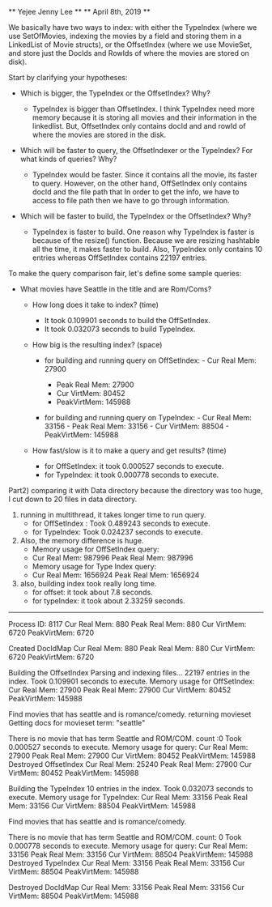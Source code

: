 ** Yejee Jenny Lee **
** April 8th, 2019 **

We basically have two ways to index: with either the TypeIndex (where we use SetOfMovies, indexing the movies by a field and storing them in a LinkedList of Movie structs), or the OffsetIndex (where we use MovieSet, and store just the DocIds and RowIds of where the movies are stored on disk).


Start by clarifying your hypotheses:

- Which is bigger, the TypeIndex or the OffsetIndex? Why?
  - TypeIndex is bigger than OffsetIndex. I think TypeIndex need more memory because it is storing all movies and their information in the linkedlist. But, OffsetIndex only contains docId and and rowId of where the movies are stored in the disk. 

 - Which will be faster to query, the OffsetIndexer or the TypeIndex? For what kinds of queries? Why?
    - TypeIndex would be faster. Since it contains all the movie, its faster to query. However, on the other hand, OffSetIndex only contains docId and the file path that In order to get the info, we have to access to file path then we have to go through information.
   
- Which will be faster to build, the TypeIndex or the OffsetIndex? Why?
    - TypeIndex is faster to build. One reason why TypeIndex is faster is because of the resize() function. Because we are resizing hashtable all the time, it makes faster to build. Also, TypeIndex only contains 10 entries whereas OffSetIndex contains 22197 entries. 


To make the query comparison fair, let's define some sample queries:

- What movies have Seattle in the title and are Rom/Coms?
  - How long does it take to index? (time)
    - It took 0.109901 seconds to build the OffSetIndex.
    - It took 0.032073 seconds to build TypeIndex.
  - How big is the resulting index? (space)
    - for building and running query on OffSetIndex:
      	  - Cur Real Mem: 27900
	  - Peak Real Mem: 27900
	  - Cur VirtMem: 80452
	  - PeakVirtMem: 145988

    - for building and running query on TypeIndex:
          - Cur Real Mem: 33156
          - Peak Real Mem: 33156
          - Cur VirtMem: 88504
          - PeakVirtMem: 145988
	  
  - How fast/slow is it to make a query and get results? (time)     
    - for OffSetIndex: it took 0.000527 seconds to execute.
    - for TypeIndex: it took 0.000778 seconds to execute.


Part2) comparing it with Data directory because the directory was too huge, I cut down to 20 files in data directory.
1) running in multithread, it takes longer time to run query.
   - for OffSetIndex : Took 0.489243 seconds to execute.
   - for TypeIndex: Took 0.024237 seconds to execute.
2) Also, the memory difference is huge.
   - Memory usage for OffSetIndex query:
   - Cur Real Mem: 987996	Peak Real Mem: 987996 
   - Memory usage for Type Index query:
   - Cur Real Mem: 1656924	Peak Real Mem: 1656924
3) also, building index took really long time.
   - for offset: it took about 7.8 seconds.
   - for typeIndex: it took about 2.33259 seconds.
-----------
Process ID: 8117
Cur Real Mem: 880	Peak Real Mem: 880 	 Cur VirtMem: 6720	PeakVirtMem: 6720

Created DocIdMap
Cur Real Mem: 880	Peak Real Mem: 880 	 Cur VirtMem: 6720	PeakVirtMem: 6720


Building the OffsetIndex
Parsing and indexing files...
22197 entries in the index.
Took 0.109901 seconds to execute. 
Memory usage for OffSetIndex: 
Cur Real Mem: 27900	Peak Real Mem: 27900 	 Cur VirtMem: 80452	PeakVirtMem: 145988

 Find movies that has seattle and is romance/comedy. 
returning movieset
Getting docs for movieset term: "seattle"

There is no movie that has term Seattle and ROM/COM.
count :0 
Took 0.000527 seconds to execute. 
Memory usage for query:
Cur Real Mem: 27900	Peak Real Mem: 27900 	 Cur VirtMem: 80452	PeakVirtMem: 145988
Destroyed OffsetIndex
Cur Real Mem: 25240	Peak Real Mem: 27900 	 Cur VirtMem: 80452	PeakVirtMem: 145988


Building the TypeIndex
10 entries in the index.
Took 0.032073 seconds to execute. 
Memory usage for TypeIndex: 
Cur Real Mem: 33156	Peak Real Mem: 33156 	 Cur VirtMem: 88504	PeakVirtMem: 145988

 Find movies that has seattle and is romance/comedy. 

There is no movie that has term Seattle and ROM/COM.
count: 0
Took 0.000778 seconds to execute. 
Memory usage for query:
Cur Real Mem: 33156	Peak Real Mem: 33156 	 Cur VirtMem: 88504	PeakVirtMem: 145988
Destroyed TypeIndex
Cur Real Mem: 33156	Peak Real Mem: 33156 	 Cur VirtMem: 88504	PeakVirtMem: 145988


Destroyed DocIdMap
Cur Real Mem: 33156	Peak Real Mem: 33156 	 Cur VirtMem: 88504	PeakVirtMem: 145988